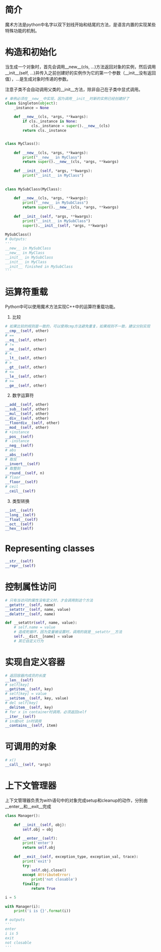 # 简介

魔术方法是python中名字以双下划线开始和结尾的方法，是语言内置的实现某些特殊功能的机制。

# 构造和初始化

当生成一个对象时，首先会调用__new__(cls, ...)方法返回对象的实例，然后调用__init__(self, ...)并传入之前创建好的实例作为它的第一个参数（__init__没有返回值），...是生成对象时传递的参数。

注意子类不会自动调用父类的__init__方法，除非自己在子类中显式调用。

```python
# 单例必须在__new__中实现，因为调用__init__时新的实例已经创建好了
class Singleton(object):
    _instance = None
    
    def __new__(cls, *args, **kwargs):
        if cls._instance is None:
            cls._instance = super().__new__(cls)
        return cls._instance


class MyClass():
    
    def __new__(cls, *args, **kwargs):
        print("__new__ in MyClass")
        return super().__new__(cls, *args, **kwargs)
    
    def __init__(self, *args, **kwargs):
        print("__init__ in MyClass")
        
        
class MySubClass(MyClass):
    
    def __new__(cls, *args, **kwargs):
        print("__new__ in MySubClass")
        return super().__new__(cls, *args, **kwargs)
    
    def __init__(self, *args, **kwargs):
        print("__init__ in MySubClass")
        super().__init__(self, *args, **kwargs)
        
MySubClass()
# Outputs:
'''
__new__ in MySubClass
__new__ in MyClass
__init__ in MySubClass
__init__ in MyClass
__init__ finished in MySubClass
'''
```

# 运算符重载

Python中可以使用魔术方法实现C++中的运算符重载功能。

1. 比较
```python
# 如果比较的规则是一致的，可以使用cmp方法避免重复，如果规则不一致，建议分别实现
__cmp__(self, other)
# ==
__eq__(self, other)
# !=
__ne__(self, other)
# <
__lt__(self, other)
# >
__gt__(self, other)
# <=
__le__(self, other)
# >=
__ge__(self, other)

```

2. 数字运算符

```python
__add__(self, other)
__sub__(self, other)
__mul__(self, other)
__div__(self, other)
__floordiv__(self, other)
__mod__(self, other)
# +instance
__pos__(self)
# -instance
__neg__(self)
# abs
__abs__(self)
# 取反
__invert__(self)
# 取整到
__round__(self, n)
# floor
__floor__(self)
# ceil
__ceil__(self)
```

3. 类型转换

```python
__int__(self)
__long__(self)
__float__(self)
__oct__(self)
__hex__(self)
```

# Representing classes

```python
__str__(self)
__repr__(self)
```

# 控制属性访问
```python
# 只有当访问的属性没有定义时，才会调用到这个方法
__getattr__(self, name)
__setattr__(self, name, value)
__delattr__(self, name)

def __setattr(self, name, value):
    # self.name = value 
    # 造成死循环，因为变量被设置时，调用的就是__setattr__方法
    self.__dict__[name] = value
    # 其它自定义行为
```

# 实现自定义容器

```python
# 返回容器内成员的长度
__len__(self)
# self[key]
__getitem__(self, key)
# self[key] = value
__setitem__(self, key, value)
# del self[key]
__delitem__(self, key)
# for x in container时调用，必须返回self
__iter__(self)
# in或not in时调用
__contains__(self, item)
```

# 可调用的对象
```python
# x()
__call__(self, *args)
```

# 上下文管理器

上下文管理器负责为with语句中的对象完成setup和cleanup的动作，分别由__enter__和__exit__完成
```python
class Manager():
    
    def __init__(self, obj):
        self.obj = obj
    
    def __enter__(self):
        print('enter')
        return self.obj
    
    def __exit__(self, exception_type, exception_val, trace):
        print('exit')
        try:
            self.obj.close()
        except AttributeError:
            print('not closable')
        finally:
            return True

i = 5
        
with Manager(i):
    print('i is {}'.format(i))

# outputs
'''
enter
i is 5
exit
not closable
'''    
```
